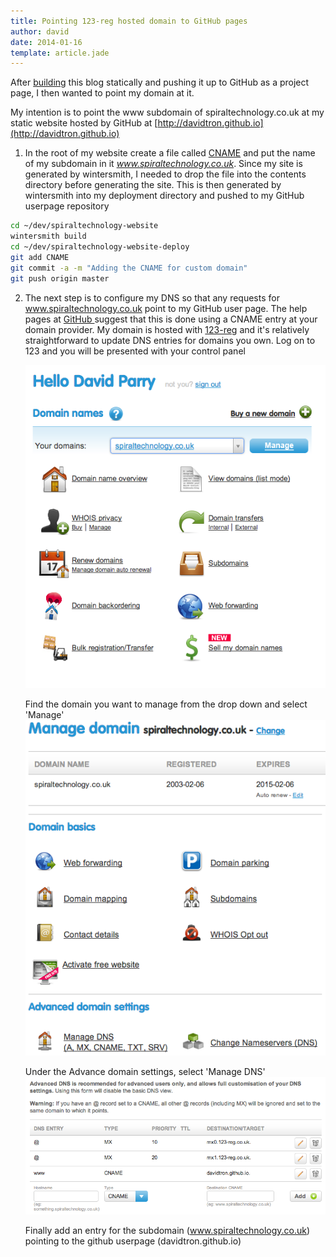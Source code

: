 ```yaml
---
title: Pointing 123-reg hosted domain to GitHub pages
author: david
date: 2014-01-16
template: article.jade
---
```

After [building](../building-static-blog/index.html) this blog statically and pushing it up to GitHub as a project page,
I then wanted to point my domain at it.

<span class="more"></span>

My intention is to point the www subdomain of spiraltechnology.co.uk at my static website hosted by GitHub at [http://davidtron.github.io](http://davidtron.github.io)

1.  In the root of my website create a file called [CNAME](https://github.com/davidtron/spiraltechnology-website/blob/master/contents/CNAME) and put the name of my subdomain in it *www.spiraltechnology.co.uk*.
    Since my site is generated by wintersmith, I needed to drop the file into the contents directory before generating the site.
    This is then generated by wintersmith into my deployment directory and pushed to my GitHub userpage repository

```bash
cd ~/dev/spiraltechnology-website
wintersmith build
cd ~/dev/spiraltechnology-website-deploy
git add CNAME
git commit -a -m "Adding the CNAME for custom domain"
git push origin master
```

2.  The next step is to configure my DNS so that any requests for www.spiraltechnology.co.uk point to my GitHub user page.
    The help pages at [GitHub ][1] suggest that this is done using a CNAME entry at your domain provider.
    My domain is hosted with [123-reg](http://123-reg.co.uk) and it's relatively straightforward to update DNS entries for domains you own.
    Log on to 123 and you will be presented with your control panel

    ![123 reg control panel](123-control-panel.png)

    Find the domain you want to manage from the drop down and select 'Manage'
    ![123 domain controls](123-domain-options.png)

    Under the Advance domain settings, select 'Manage DNS'
    <img src='added-cname-for-www-to-github.png' style='width: 590px;' />

    Finally add an entry for the subdomain (www.spiraltechnology.co.uk) pointing to the github userpage (davidtron.github.io)


[1]: https://help.github.com/articles/setting-up-a-custom-domain-with-pages